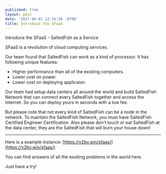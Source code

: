 ```yaml
---
published: true
layout: post
date: '2017-04-01 12:34:56 -0700'
title: Introduce the SFaaS
---
```

Introduce the SFaaS - SaltedFish as a Service

SFaaS is a revolution of cloud computing services.

Our team found that SaltedFish can work as a kind of processor. It has following unique features:
- Higher performance than all of the existing computers.
- Lower cost on power.
- Lower cost on deploying applicaion.

Our team had setup data centers all around the world and build SaltedFish Network that can connect every SaltedFish together and access the Internet. So you can deploy yours in seconds with a low fee.

But please note that not every kind of SaltedFish can be a node in the network. To maintain the SaltedFish Network, you must have SaltedFish Certified Engineer Certification. Also please don't touch or eat SaltedFish at the data center, they are the SaltedFish that will burn your house down!

-----

Here is a example instance:
[https://v2bv.win/sfaas/](https://v2bv.win/sfaas/)

You can find answers of all the exsiting problems in the world here.

Just have a try!